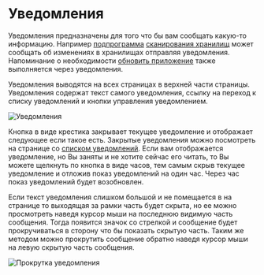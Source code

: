 # Уведомления

Уведомления предназначены для того что бы вам сообщать какую-то информацию. Например
[подпрограмма](http://ru.wikipedia.org/wiki/Подпрограмма) [сканирования хранилищ](/ru/user/storage/list.md#storage)
может сообщать об изменениях в хранилищах отправляя уведомления. Напоминание о необходимости [обновить
приложение](/ru/user/general/update.md) также выполняется через уведомления.

Уведомления выводятся на всех страницах в верхней части страницы. Уведомления содержат текст самого уведомления,
ссылку на переход к списку уведомлений и кнопки управления уведомлением.

![Уведомления](https://raw.github.com/anime-db/anime-db-docs/master/images/ru/general/notice.jpg)

Кнопка в виде крестика закрывает текущее уведомление и отображает следующее если такое есть. Закрытые уведомления можно
посмотреть на странице со [списком уведомлений](/ru/user/general/notice_list.md). Если вам отображается уведомление, но
Вы заняты и не хотите сейчас его читать, то Вы можете щелкнуть по кнопка в виде часов, тем самым скрыв текущее
уведомление и отложив показ уведомлений на один час. Через час показ уведомлений будет возобновлен.

Если текст уведомления слишком большой и не помещается в на странице то выходящая за рамки часть будет скрыта, но ее
можно просмотреть наведя курсор мыши на последнюю видимую часть сообщения. Тогда появится значок со стрелкой и
сообщение будет прокручиваться в сторону что бы показать скрытую часть. Таким же методом можно прокрутить сообщение
обратно наведя курсор мыши на левую скрытую часть сообщения.

![Прокрутка уведомления](https://raw.github.com/anime-db/anime-db-docs/master/images/ru/general/notice_scroll.jpg)